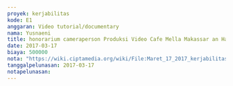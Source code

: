 ```yaml
---
proyek: kerjabilitas
kode: E1
anggaran: Video tutorial/documentary
nama: Yusnaeni
title: honorarium cameraperson Produksi Video Cafe Mella Makassar an Hairuddin
date: 2017-03-17
biaya: 500000
nota: "https://wiki.ciptamedia.org/wiki/File:Maret_17_2017_kerjabilitas_E1_kameramen_neni.jpg"
tanggalpelunasan: 2017-03-17
notapelunasan:
---
```

